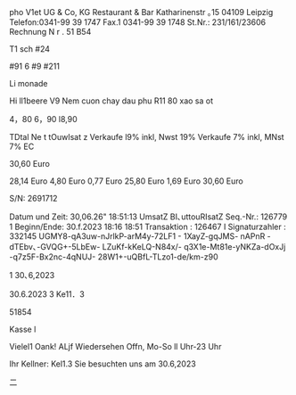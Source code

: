 pho V1et UG & Co, KG
Restaurant & Bar
Katharinenstr ｡15
04109 Leipzig
Telefon:0341-99 39 1747
Fax.1 0341-99 39 1748
St.Nr.: 231/161/23606
Rechnung N r . 51 B54

T1 sch #24

#91 6
#9
#211

Li monade

Hi ll1beere
V9 Nem cuon chay dau phu
R11 80 xao sa ot

4，80
6，90
l8,90

TDtal
Ne t tOuwIsat z
Verkaufe l9% inkl,
Nwst 19%
Verkaufe 7% inkl,
MNst 7%
EC

30,60 Euro

28,14 Euro
4,80 Euro
0,77 Euro
25,80 Euro
1,69 Euro
30,60 Euro

S/N: 2691712

Datum und Zeit: 30,06.26" 18:51:13
UmsatZ BI､uttouRIsatZ
Seq.-Nr.: 126779 1
Beginn/Ende: 30.f.2023 18:16
18:51
Transaktion : 126467 I Signaturzahler :
332145
UGMY8-qA3uw-nJrlkP-arM4y-72LF1 - 1XayZ-gqJMS-
nAPnR -dTEbv､-GVQG+-5LbEw- LZuKf-kKeLQ-N84x/-
q3X1e-Mt81e-yNKZa-dOxJj -q7z5F-Bx2nc-4qNUJ-
28W1+-uQBfL-TLzo1-de/km-z90

1 30､6,2023

30.6.2023 3 Ke11．3

51854

Kasse l

Vielel1 Oank!
ALjf Wiedersehen
Offn, Mo-So ll Uhr-23 Uhr

Ihr Kellner: Kel1.3
Sie besuchten uns am 30.6,2023

二

